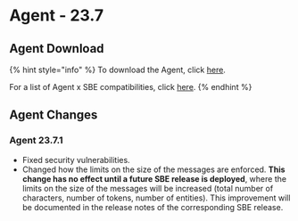 # Agent - 23.7

## Agent Download

{% hint style="info" %}
To download the Agent, click [here](https://storage.googleapis.com/sym-platform/developers/rest-api/agent-23.7.1.zip).

For a list of Agent x SBE compatibilities, click [here](../../agent-guide/sbe-x-agent-compatibility-matrix.md).
{% endhint %}

## Agent Changes

### Agent 23.7.1

* Fixed security vulnerabilities.
* Changed how the limits on the size of the messages are enforced. **This change has no effect until a future SBE release is deployed**, where the limits on the size of the messages will be increased (total number of characters, number of tokens, number of entities). This improvement will be documented in the release notes of the corresponding SBE release.&#x20;

